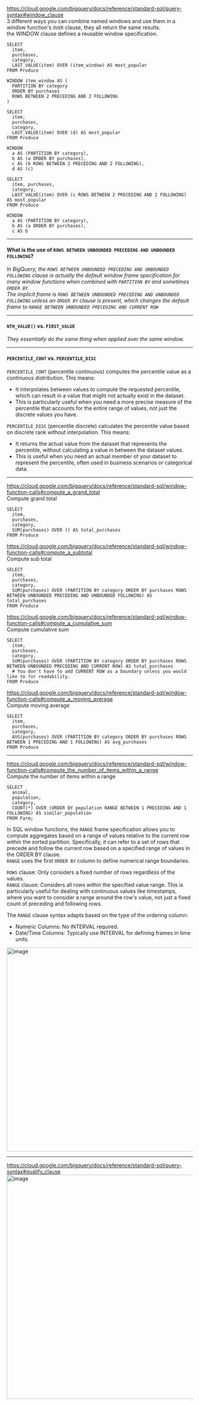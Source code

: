 https://cloud.google.com/bigquery/docs/reference/standard-sql/query-syntax#window_clause  
3 different ways you can combine named windows and use them in a window function's ```OVER``` clause, they all return the same results.  
the WINDOW clause defines a reusable window specification.  

```
SELECT
  item,
  purchases,
  category,
  LAST_VALUE(item) OVER (item_window) AS most_popular 
FROM Produce 

WINDOW item_window AS ( 
  PARTITION BY category 
  ORDER BY purchases 
  ROWS BETWEEN 2 PRECEDING AND 2 FOLLOWING
)
```

```
SELECT
  item,
  purchases,
  category,
  LAST_VALUE(item) OVER (d) AS most_popular 
FROM Produce 

WINDOW
  a AS (PARTITION BY category), 
  b AS (a ORDER BY purchases), 
  c AS (b ROWS BETWEEN 2 PRECEDING AND 2 FOLLOWING), 
  d AS (c) 
```

```
SELECT
  item, purchases,
  category,
  LAST_VALUE(item) OVER (c ROWS BETWEEN 2 PRECEDING AND 2 FOLLOWING) AS most_popular 
FROM Produce 

WINDOW 
  a AS (PARTITION BY category), 
  b AS (a ORDER BY purchases), 
  c AS b 
```

---

#### What is the use of ```ROWS BETWEEN UNBOUNDED PRECEDING AND UNBOUNDED FOLLOWING```?  
*In BigQuery, the ```ROWS BETWEEN UNBOUNDED PRECEDING AND UNBOUNDED FOLLOWING``` clause is actually the default window frame specification for many window functions when combined with ```PARTITION BY``` and sometimes ```ORDER BY```.  
The implicit frame is ```ROWS BETWEEN UNBOUNDED PRECEDING AND UNBOUNDED FOLLOWING``` unless an ```ORDER BY``` clause is present, which changes the default frame to ```RANGE BETWEEN UNBOUNDED PRECEDING AND CURRENT ROW```*  

---

#### ```NTH_VALUE()``` vs. ```FIRST_VALUE```
*They essentially do the same thing when applied over the same window.*  

---

#### ```PERCENTILE_CONT``` vs. ```PERCENTILE_DISC``` 

```PERCENTILE_CONT``` (percentile continuous) computes the percentile value as a continuous distribution. This means:
- It interpolates between values to compute the requested percentile, which can result in a value that might not actually exist in the dataset. 
- This is particularly useful when you need a more precise measure of the percentile that accounts for the entire range of values, not just the discrete values you have.  
  
```PERCENTILE_DISC``` (percentile discrete) calculates the percentile value based on discrete rank without interpolation. This means: 
- It returns the actual value from the dataset that represents the percentile, without calculating a value in between the dataset values. 
- This is useful when you need an actual member of your dataset to represent the percentile, often used in business scenarios or categorical data. 

---

https://cloud.google.com/bigquery/docs/reference/standard-sql/window-function-calls#compute_a_grand_total  
Compute grand total  
```
SELECT 
  item, 
  purchases, 
  category, 
  SUM(purchases) OVER () AS total_purchases 
FROM Produce
```
  
https://cloud.google.com/bigquery/docs/reference/standard-sql/window-function-calls#compute_a_subtotal  
Compute sub total 
```
SELECT
  item,
  purchases,
  category,
  SUM(purchases) OVER (PARTITION BY category ORDER BY purchases ROWS BETWEEN UNBOUNDED PRECEDING AND UNBOUNDED FOLLOWING) AS total_purchases 
FROM Produce 
```
   
https://cloud.google.com/bigquery/docs/reference/standard-sql/window-function-calls#compute_a_cumulative_sum  
Compute cumulative sum 
```
SELECT
  item,
  purchases,
  category,
  SUM(purchases) OVER (PARTITION BY category ORDER BY purchases ROWS BETWEEN UNBOUNDED PRECEDING AND CURRENT ROW) AS total_purchases
  # You don't have to add CURRENT ROW as a boundary unless you would like to for readability. 
FROM Produce 
```
  
https://cloud.google.com/bigquery/docs/reference/standard-sql/window-function-calls#compute_a_moving_average  
Compute moving average 
```
SELECT
  item,
  purchases,
  category,
  AVG(purchases) OVER (PARTITION BY category ORDER BY purchases ROWS BETWEEN 1 PRECEDING AND 1 FOLLOWING) AS avg_purchases
FROM Produce 
```

---

https://cloud.google.com/bigquery/docs/reference/standard-sql/window-function-calls#compute_the_number_of_items_within_a_range  
Compute the number of items within a range 
```
SELECT
  animal,
  population,
  category,
  COUNT(*) OVER (ORDER BY population RANGE BETWEEN 1 PRECEDING AND 1 FOLLOWING) AS similar_population 
FROM Farm; 
```
In SQL window functions, the ```RANGE``` frame specification allows you to compute aggregates based on a range of values relative to the current row within the sorted partition. Specifically, it can refer to a set of rows that precede and follow the current row based on a specified range of values in the ORDER BY clause.  
```RANGE``` uses the first ```ORDER BY``` column to define numerical range boundaries.  
  
```ROWS``` clause: Only considers a fixed number of rows regardless of the values.   
```RANGE``` clause: Considers all rows within the specified value range. This is particularly useful for dealing with continuous values like timestamps, where you want to consider a range around the row's value, not just a fixed count of preceding and following rows.  
  
The ```RANGE``` clause syntax adapts based on the type of the ordering column: 
- Numeric Columns: No INTERVAL required.  
- Date/Time Columns: Typically use INTERVAL for defining frames in time units.
<img width="551" alt="image" src="https://github.com/user-attachments/assets/7d94b1e1-c8d4-4716-9c8c-35b3b1cc7934" />

---

https://cloud.google.com/bigquery/docs/reference/standard-sql/query-syntax#qualify_clause  
<img width="606" alt="image" src="https://github.com/user-attachments/assets/40a99137-467b-4e13-a94e-0ed977a82df3" />

